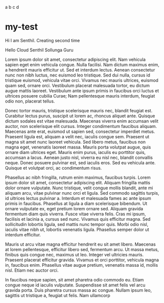 a
b
c
d

# my-test
Hi I am Senthil. Creating second time

Hello Cloud Senthil
Sollunga Guru

Lorem ipsum dolor sit amet, consectetur adipiscing elit. Nam vehicula sapien eget enim vehicula congue. Nulla facilisi. Nam dictum maximus enim, a hendrerit mauris efficitur ut. Sed et interdum lectus. Aenean consectetur nunc non nibh luctus, nec euismod leo tristique. Sed dui nulla, cursus id tristique euismod, vehicula vitae orci. Vivamus nec mauris ultrices, euismod quam sed, ornare orci. Vestibulum placerat malesuada tortor, eu dictum augue mattis laoreet. Vestibulum ante ipsum primis in faucibus orci luctus et ultrices posuere cubilia Curae; Nam pellentesque mauris interdum, feugiat odio non, placerat tellus.

Donec tortor mauris, tristique scelerisque mauris nec, blandit feugiat est. Curabitur lectus purus, suscipit ut lorem ac, rhoncus aliquet ante. Quisque dictum sodales est vitae malesuada. Maecenas viverra enim accumsan velit auctor, non scelerisque elit cursus. Integer condimentum faucibus aliquam. Maecenas ante erat, euismod ut sapien sed, consectetur imperdiet metus. Praesent ligula est, aliquam a velit nec, iaculis congue sem. Praesent ut magna sit amet nunc laoreet vehicula. Sed libero metus, faucibus non magna eget, venenatis laoreet massa. Mauris porta volutpat augue, quis ornare diam ultrices eget. Mauris enim purus, iaculis eu porttitor quis, accumsan a lacus. Aenean justo nisl, viverra eu nisl nec, blandit convallis neque. Donec posuere pulvinar est, sed iaculis eros. Sed eu vehicula ante. Quisque et volutpat orci, ac condimentum risus.

Phasellus ac nibh fringilla, rutrum enim maximus, faucibus turpis. Lorem ipsum dolor sit amet, consectetur adipiscing elit. Aliquam fringilla mattis dolor ornare vulputate. Nunc tristique, velit congue mollis blandit, ante mi aliquam arcu, vitae pulvinar nunc orci et ligula. Sed commodo sagittis turpis, id ultrices lectus pulvinar a. Interdum et malesuada fames ac ante ipsum primis in faucibus. Phasellus at ligula a diam scelerisque bibendum. Ut ornare vulputate ex, eget pretium lorem ornare sed. Aliquam gravida fermentum diam quis viverra. Fusce vitae viverra felis. Cras mi ipsum, facilisis et lacinia a, cursus sed nunc. Vivamus quis efficitur magna. Sed sollicitudin lobortis ligula, sed mattis nunc tempor quis. Morbi odio nisl, iaculis vitae nibh ut, lobortis venenatis ligula. Phasellus semper dolor ut interdum efficitur.

Mauris ut arcu vitae magna efficitur hendrerit eu sit amet libero. Maecenas at lorem pellentesque, efficitur libero sed, fermentum arcu. Ut massa metus, finibus quis congue nec, maximus ut leo. Integer vel ultricies mauris. Praesent placerat efficitur gravida. Vivamus et orci porttitor, vehicula magna in, faucibus enim. Phasellus vitae augue pretium, venenatis massa id, mollis nisl. Etiam nec auctor orci.

In faucibus neque sapien, sit amet pharetra odio commodo eu. Etiam congue neque id iaculis vulputate. Suspendisse sit amet felis vel arcu gravida porta. Duis pharetra cursus massa ac congue. Nullam ipsum leo, sagittis ut tristique a, feugiat ut felis. Nam ullamcorp
